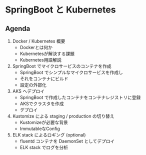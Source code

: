 # SpringBoot と Kubernetes

## Agenda
1. Docker / Kubernetes 概要
    - Dockerとは何か
    - Kubernetesが解決する課題
    - Kubernetes用語解説
1. SpringBoot でマイクロサービスのコンテナを作成
    - SpringBoot でシンプルなマイクロサービスを作成し
    - それをコンテナにビルド
    - 設定の外部化
1. AKS へデプロイ
    - SpringBoot で作成したコンテナをコンテナレジストリに登録
    - AKSでクラスタを作成
    - デプロイ
1. Kustomize による staging / production の切り替え
    - Kustomizeが必要な背景
    - ImmutableなConfig
1. ELK stack によるロギング (optional)
    - fluentd コンテナを DaemonSet としてデプロイ
    - ELK stack でログを分析
